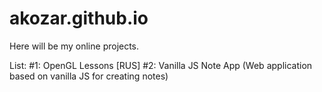 # akozar.github.io
Here will be my online projects.

List:
#1: OpenGL Lessons [RUS]
#2: Vanilla JS Note App (Web application based on vanilla JS for creating notes)
